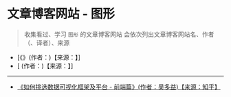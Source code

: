 <!--
 * @Author: yaohebin
 * @Date: 2023-03-28 16:06:17
 * @LastEditTime: 2023-04-07 12:21:12
 * @LastEditors: yaohebin
 * @Description: 图形
-->

# 文章博客网站 - 图形

> 收集看过、学习 `图形` 的文章博客网站
> 会依次列出文章博客网站名、作者（、译者）、来源

- [《》(作者：)【来源：】]
- [ (作者：)【来源：】]

---

- [《如何挑选数据可视化框架及平台 - 前端篇》(作者：吴多益)【来源：知乎】](https://zhuanlan.zhihu.com/p/149398216)
